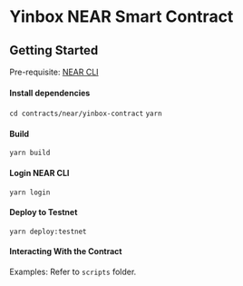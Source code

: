 # Yinbox NEAR Smart Contract

## Getting Started

Pre-requisite: [NEAR CLI](https://docs.near.org/docs/tools/near-cli#installation)

#### Install dependencies
`cd contracts/near/yinbox-contract`
`yarn`

#### Build
`yarn build`

#### Login NEAR CLI
`yarn login`

#### Deploy to Testnet
`yarn deploy:testnet`

#### Interacting With the Contract

Examples: Refer to `scripts` folder.
